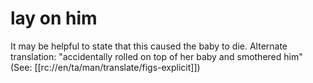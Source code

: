 # lay on him

It may be helpful to state that this caused the baby to die. Alternate translation: "accidentally rolled on top of her baby and smothered him" (See: [[rc://en/ta/man/translate/figs-explicit]])

